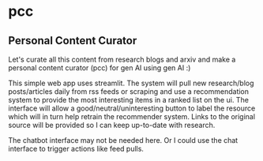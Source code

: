 # pcc
## Personal Content Curator

Let's curate all this content from research blogs and arxiv and make a personal content curator (pcc) for gen AI using gen AI :)

This simple web app uses streamlit. The system will pull new research/blog posts/articles daily from rss feeds or scraping and use a recommendation system to provide the most interesting items in a ranked list on the ui. The interface will allow a good/neutral/uninteresting button to label the resource which will in turn help retrain the recommender system. Links to the original source will be provided so I can keep up-to-date with research.

The chatbot interface may not be needed here. Or I could use the chat interface to trigger actions like feed pulls.

